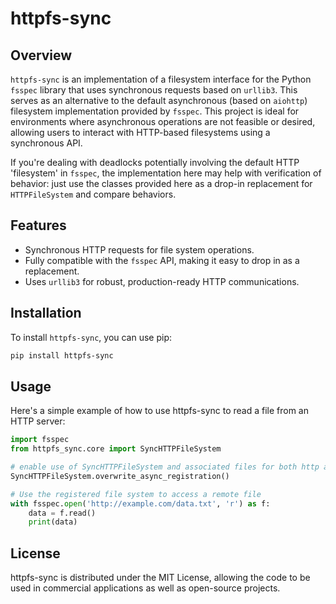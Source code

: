 # httpfs-sync

## Overview
`httpfs-sync` is an implementation of a filesystem interface for the Python `fsspec`
library that uses synchronous requests based on `urllib3`. This serves as an alternative
to the default asynchronous (based on `aiohttp`) filesystem implementation provided by
`fsspec`. This project is ideal for environments where asynchronous operations are not
feasible or desired, allowing users to interact with HTTP-based filesystems using a
synchronous API.

If you're dealing with deadlocks potentially involving the default HTTP 'filesystem' in
`fsspec`, the implementation here may help with verification of behavior: just use the classes
provided here as a drop-in replacement for `HTTPFileSystem` and compare behaviors.

## Features
- Synchronous HTTP requests for file system operations.
- Fully compatible with the `fsspec` API, making it easy to drop in as a replacement.
- Uses `urllib3` for robust, production-ready HTTP communications.

## Installation

To install `httpfs-sync`, you can use pip:

```bash
pip install httpfs-sync
```

## Usage
Here's a simple example of how to use httpfs-sync to read a file from an HTTP server:
```python
import fsspec
from httpfs_sync.core import SyncHTTPFileSystem

# enable use of SyncHTTPFileSystem and associated files for both http and https
SyncHTTPFileSystem.overwrite_async_registration()

# Use the registered file system to access a remote file
with fsspec.open('http://example.com/data.txt', 'r') as f:
    data = f.read()
    print(data)
```

## License
httpfs-sync is distributed under the MIT License, allowing the code to be used in commercial applications as well as open-source projects.
